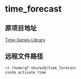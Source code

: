 # time_forecast

## 原项目地址
[Time-Series-Library](https://github.com/thuml/Time-Series-Library "时间序列库")

## 远程文件路径
```bash
cd /home/gf-shu/wsb/time_forecast
conda activate time
```


